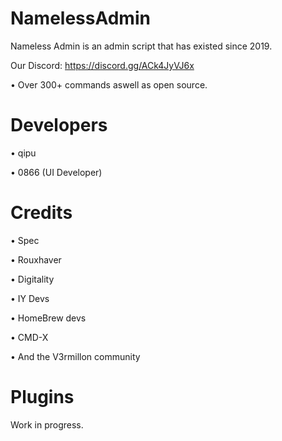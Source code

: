 # NamelessAdmin

Nameless Admin is an admin script that has existed since 2019.

Our Discord: https://discord.gg/ACk4JyVJ6x

• Over 300+ commands aswell as open source.

# Developers
• qipu

• 0866 (UI Developer)

# Credits
• Spec

• Rouxhaver

• Digitality

• IY Devs

• HomeBrew devs

• CMD-X

• And the V3rmillon community

# Plugins
Work in progress.
